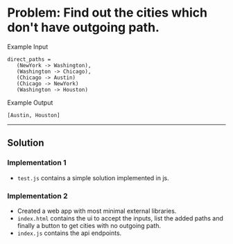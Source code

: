 # Problem: Find out the cities which don't have outgoing path.

Example Input

```
direct_paths = 
   (NewYork -> Washington), 
   (Washington -> Chicago),
   (Chicago -> Austin)
   (Chicago -> NewYork)
   (Washington -> Houston)
```

Example Output

```[Austin, Houston]```

----

## Solution

### Implementation 1
- ``test.js`` contains a simple solution implemented in js.

### Implementation 2

- Created a web app with most minimal external libraries.
- ``index.html`` contains the ui to accept the inputs, list the added paths and finally a button to get cities with no outgoing path.
- ``index.js`` contains the api endpoints.